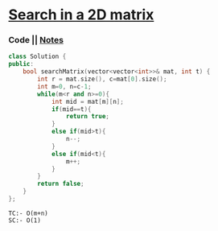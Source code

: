 # [Search in a 2D matrix](https://leetcode.com/problems/search-a-2d-matrix/)

### Code || [Notes](https://drive.google.com/file/d/1Nuaf5sEfixrEe_bMtQg5GHt6nPOp-MG4/view?usp=sharing)
``` .cpp
class Solution {
public:
    bool searchMatrix(vector<vector<int>>& mat, int t) {
        int r = mat.size(), c=mat[0].size();
        int m=0, n=c-1;
        while(m<r and n>=0){
            int mid = mat[m][n];
            if(mid==t){
                return true;
            }
            else if(mid>t){
                n--;
            }
            else if(mid<t){
                m++;
            }
        }
        return false;
    }
};
```

```
TC:- O(m+n)
SC:- O(1)
```
